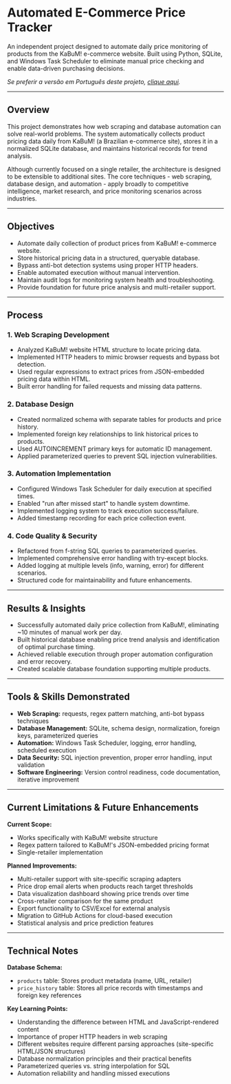 # Automated E-Commerce Price Tracker
An independent project designed to automate daily price monitoring of products from the KaBuM! e-commerce website. Built using Python, SQLite, and Windows Task Scheduler to eliminate manual price checking and enable data-driven purchasing decisions.

_Se preferir a versão em Português deste projeto, [clique aqui](https://github.com/luanfaraujo/price-tracker-ptbr)._

---

## Overview
This project demonstrates how web scraping and database automation can solve real-world problems. The system automatically collects product pricing data daily from KaBuM! (a Brazilian e-commerce site), stores it in a normalized SQLite database, and maintains historical records for trend analysis.

Although currently focused on a single retailer, the architecture is designed to be extensible to additional sites. The core techniques - web scraping, database design, and automation - apply broadly to competitive intelligence, market research, and price monitoring scenarios across industries.

---

## Objectives
- Automate daily collection of product prices from KaBuM! e-commerce website.
- Store historical pricing data in a structured, queryable database.
- Bypass anti-bot detection systems using proper HTTP headers.
- Enable automated execution without manual intervention.
- Maintain audit logs for monitoring system health and troubleshooting.
- Provide foundation for future price analysis and multi-retailer support.

---

## Process

### 1. Web Scraping Development
- Analyzed KaBuM! website HTML structure to locate pricing data.
- Implemented HTTP headers to mimic browser requests and bypass bot detection.
- Used regular expressions to extract prices from JSON-embedded pricing data within HTML.
- Built error handling for failed requests and missing data patterns.

### 2. Database Design
- Created normalized schema with separate tables for products and price history.
- Implemented foreign key relationships to link historical prices to products.
- Used AUTOINCREMENT primary keys for automatic ID management.
- Applied parameterized queries to prevent SQL injection vulnerabilities.

### 3. Automation Implementation
- Configured Windows Task Scheduler for daily execution at specified times.
- Enabled "run after missed start" to handle system downtime.
- Implemented logging system to track execution success/failure.
- Added timestamp recording for each price collection event.

### 4. Code Quality & Security
- Refactored from f-string SQL queries to parameterized queries.
- Implemented comprehensive error handling with try-except blocks.
- Added logging at multiple levels (info, warning, error) for different scenarios.
- Structured code for maintainability and future enhancements.

---

## Results & Insights
- Successfully automated daily price collection from KaBuM!, eliminating ~10 minutes of manual work per day.
- Built historical database enabling price trend analysis and identification of optimal purchase timing.
- Achieved reliable execution through proper automation configuration and error recovery.
- Created scalable database foundation supporting multiple products.

---

## Tools & Skills Demonstrated
- **Web Scraping:** requests, regex pattern matching, anti-bot bypass techniques
- **Database Management:** SQLite, schema design, normalization, foreign keys, parameterized queries
- **Automation:** Windows Task Scheduler, logging, error handling, scheduled execution
- **Data Security:** SQL injection prevention, proper error handling, input validation
- **Software Engineering:** Version control readiness, code documentation, iterative improvement

---

## Current Limitations & Future Enhancements
**Current Scope:**
- Works specifically with KaBuM! website structure
- Regex pattern tailored to KaBuM!'s JSON-embedded pricing format
- Single-retailer implementation

**Planned Improvements:**
- Multi-retailer support with site-specific scraping adapters
- Price drop email alerts when products reach target thresholds
- Data visualization dashboard showing price trends over time
- Cross-retailer comparison for the same product
- Export functionality to CSV/Excel for external analysis
- Migration to GitHub Actions for cloud-based execution
- Statistical analysis and price prediction features

---

## Technical Notes
**Database Schema:**
- `products` table: Stores product metadata (name, URL, retailer)
- `price_history` table: Stores all price records with timestamps and foreign key references

**Key Learning Points:**
- Understanding the difference between HTML and JavaScript-rendered content
- Importance of proper HTTP headers in web scraping
- Different websites require different parsing approaches (site-specific HTML/JSON structures)
- Database normalization principles and their practical benefits
- Parameterized queries vs. string interpolation for SQL
- Automation reliability and handling missed executions
